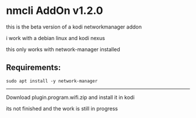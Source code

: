 # nmcli AddOn v1.2.0
this is the beta version of a kodi networkmanager addon


i work with a debian linux and kodi nexus


this only works with network-manager installed

Requirements:
--------------------------------------------------
    sudo apt install -y network-manager
--------------------------------------------------

Download plugin.program.wifi.zip
and install it in kodi

its not finished and the work is still in progress
